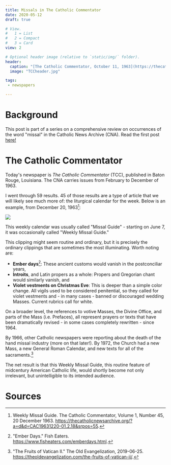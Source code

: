 ```yaml
---
title: Missals in The Catholic Commentator
date: 2020-05-12
draft: true 

# View.
#   1 = List
#   2 = Compact
#   3 = Card
view: 2

# Optional header image (relative to `static/img/` folder).
header:  
  caption: "[The Catholic Commentator, October 11, 1963](https://thecatholicnewsarchive.org/?a=d&d=CAC19631011-01.2.2&srpos=49)"
  image: "TCCheader.jpg"

tags:
 - newspapers

---
```


# Background 

This post is part of a series on a comprehensive review on occurrences of the word "missal" in the Catholic News Archive (CNA). Read the first post [here!](https://sharonkabel.com/post/missalsotv/)

# The Catholic Commentator

Today's newspaper is _The Catholic Commentator_ (TCC), published in Baton Rouge, Louisiana. The CNA carries issues from February to December of 1963. 

I went through 59 results. 45 of those results are a type of article that we will likely see much more of: the liturgical calendar for the week. Below is an example, from December 20, 1963[^1]:

![](/uploads/missalCC/TCC1963.png)

This weekly calendar was usually called "Missal Guide" - starting on June 7, it was occasionally called "Weekly Missal Guide." 

This clipping might seem routine and ordinary, but it is precisely the ordinary clippings that are sometimes the most illuminating. Worth noting are: 

* **Ember days**[^2]: These ancient customs would vanish in the postconciliar years, 
* **Introits**, and Latin propers as a whole: Propers and Gregorian chant would similarly vanish, and
* **Violet vestments on Christmas Eve**: This is deeper than a simple color change. All vigils used to be considered penitential, so they called for violet vestments and - in many cases - banned or discouraged wedding Masses. Current rubrics call for white.

On a broader level, the references to votive Masses, the Divine Office, and parts of the Mass (i.e. Prefaces), all represent prayers or texts that have been dramatically revised - in some cases completely rewritten - since 1964. 

By 1966, other Catholic newspapers were reporting about the death of the hand missal industry (more on that later!). By 1972, the Church had a new Mass, a new General Roman Calendar, and new texts for all of the sacraments.[^3]

The net result is that this Weekly Missal Guide, this routine feature of midcentury American Catholic life,  would shortly become not only irrelevant, but unintelligible to its intended audience. 

# Sources 
[^1]: Weekly Missal Guide. The Catholic Commentator, Volume 1, Number 45, 20 December 1963. https://thecatholicnewsarchive.org/?a=d&d=CAC19631220-01.2.18&srpos=55. 
[^2]: "Ember Days." Fish Eaters. https://www.fisheaters.com/emberdays.html. 
[^3]: "The Fruits of Vatican II." The Old Evangelization, 2019-06-25. https://theoldevangelization.com/the-fruits-of-vatican-ii/.
